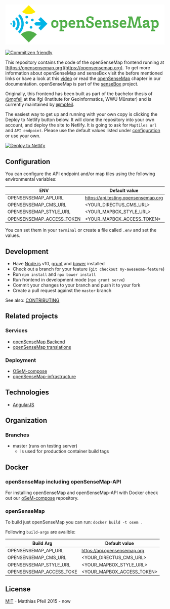 ![openSenseMap](https://raw.githubusercontent.com/sensebox/resources/master/images/openSenseMap_github.png)

[![Commitizen friendly](https://img.shields.io/badge/commitizen-friendly-brightgreen.svg)](http://commitizen.github.io/cz-cli/)

This repository contains the code of the openSenseMap frontend running at [https://opensensemap.org](https://opensensemap.org). To get more information about openSenseMap and senseBox visit the before mentioned links or have a look at this [video](https://www.youtube.com/watch?v=I8ZeT6hzjKQ) or read the [openSenseMap](https://docs.sensebox.de/category/opensensemap/) chapter in our documentation. openSenseMap is part of the [senseBox] project.

Originally, this frontend has been built as part of the bachelor thesis of [@mpfeil](https://github.com/mpfeil) at the ifgi (Institute for Geoinformatics, WWU Münster) and is currently maintained by [@mpfeil](https://github.com/mpfeil).

The easiest way to get up and running with your own copy is clicking the Deploy to Netlify button below. It will clone the repository into your own account, and deploy the site to Netlify. It is going to ask for `Maptiles url` and `API endpoint`. Please use the default values listed under [configuration](#Configuration) or use your own.

[![Deploy to Netlify](https://www.netlify.com/img/deploy/button.svg)](https://app.netlify.com/start/deploy?repository=https://github.com/sensebox/openSenseMap)

## Configuration
You can configure the API endpoint and/or map tiles using the following environmental variables:

| ENV | Default value |
| --------- | ----------------- |
| OPENSENSEMAP_API_URL     | https://api.testing.opensensemap.org |
| OPENSENSEMAP_CMS_URL     | <YOUR_DIRECTUS_CMS_URL> |
| OPENSENSEMAP_STYLE_URL |  <YOUR_MAPBOX_STYLE_URL> |
| OPENSENSEMAP_ACCESS_TOKEN | <YOUR_MAPBOX_ACCESS_TOKEN> |

You can set them in your `terminal` or create a file called `.env` and set the values.


## Development
- Have [Node.js] v10, [grunt]() and [bower]() installed
- Check out a branch for your feature (`git checkout my-aweseome-feature`)
- Run `npm install` and `npx bower install`
- Run frontend in development mode (`npx grunt serve`)
- Commit your changes to your branch and push it to your fork
- Create a pull request against the `master` branch

See also: [CONTRIBUTING](.github/CONTRIBUTING.md)

## Related projects

### Services
- [openSenseMap Backend](https://github.com/sensebox/openSenseMap-API)
- [openSenseMap translations](https://github.com/sensebox/openSenseMap-i18n)

### Deployment
- [OSeM-compose](https://github.com/sensebox/OSeM-compose)
- [openSenseMap-infrastructure](https://github.com/sensebox/openSenseMap-infrastructure)

## Technologies

* [AngularJS]

## Organization

### Branches
- master (runs on testing server)
  - Is used for production container build tags

## Docker

### openSenseMap including openSenseMap-API

For installing openSenseMap and openSenseMap-API with Docker check out our [oSeM-compose](https://github.com/sensebox/OSeM-compose) repository.

### openSenseMap

To build just openSenseMap you can run:
```docker build -t osem .```

Following ```build-args``` are availble:

| Build Arg | Default value |
| --------- | ----------------- |
| OPENSENSEMAP_API_URL     | https://api.opensensemap.org |
| OPENSENSEMAP_CMS_URL     | <YOUR_DIRECTUS_CMS_URL> |
| OPENSENSEMAP_STYLE_URL |  <YOUR_MAPBOX_STYLE_URL> |
| OPENSENSEMAP_ACCESS_TOKE | <YOUR_MAPBOX_ACCESS_TOKEN> |


## License

[MIT](LICENSE) - Matthias Pfeil 2015 - now

[AngularJS]:https://angularjs.org/
[Node.js]:http://nodejs.org/
[openSenseMap]:https://opensensemap.org/
[senseBox]:https://sensebox.de/

